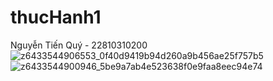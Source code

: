 # thucHanh1
Nguyễn Tiến Quý - 22810310200
![z6433544906553_0f40d9419b94d260a9b456ae25f757b5](https://github.com/user-attachments/assets/30b40fbb-597e-41b3-8988-6be7a2e9a25e)
![z6433544900946_5be9a7ab4e523638f0e9faa8eec94e74](https://github.com/user-attachments/assets/104dee54-b4ae-4936-a018-7e40336fb9c9)
